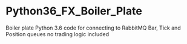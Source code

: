 # Python36_FX_Boiler_Plate
Boiler plate Python 3.6 code for connecting to RabbitMQ Bar, Tick and Position queues no trading logic included
